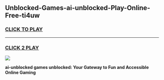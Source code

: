 
## Unblocked-Games-ai-unblocked-Play-Online-Free-ti4uw
<h3>
<a href="https://premium76.site?title=ai-unblocked&ref=26A">CLICK TO PLAY</a></h3>
<hr>

<h3>
<a href="https://premium76.site?title=ai-unblocked&ref=26A">CLICK 2 PLAY</a>
  
</h3>

<a href="https://premium76.site?title=ai-unblocked&ref=26A"><img src="https://clearcache.store/games.png"></a>


**ai-unblocked games unblocked: Your Gateway to Fun and Accessible Online Gaming**
